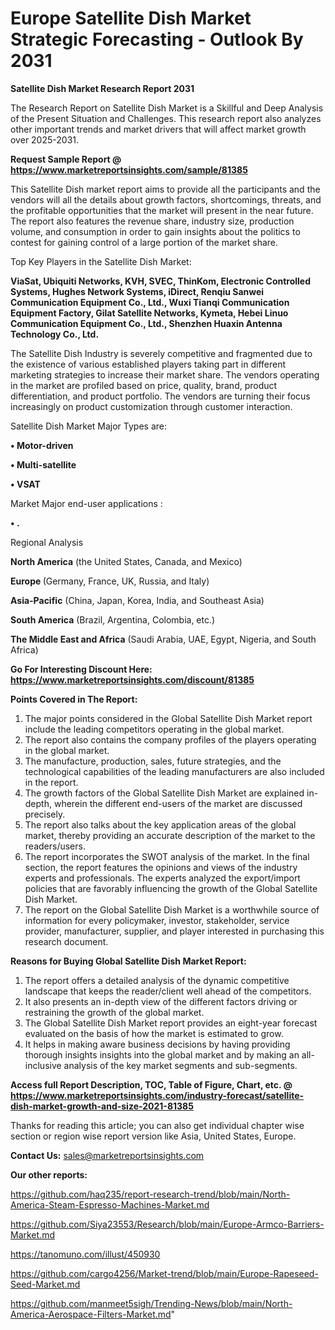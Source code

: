  # Europe Satellite Dish Market Strategic Forecasting - Outlook By 2031

<strong>Satellite Dish Market Research Report 2031</strong>

The Research Report on Satellite Dish Market is a Skillful and Deep Analysis of the Present Situation and Challenges. This research report also analyzes other important trends and market drivers that will affect market growth over 2025-2031.

<strong>Request Sample Report @ <a href=https://www.marketreportsinsights.com/sample/81385>https://www.marketreportsinsights.com/sample/81385</a></strong>

This Satellite Dish market report aims to provide all the participants and the vendors will all the details about growth factors, shortcomings, threats, and the profitable opportunities that the market will present in the near future. The report also features the revenue share, industry size, production volume, and consumption in order to gain insights about the politics to contest for gaining control of a large portion of the market share.

Top Key Players in the Satellite Dish Market:

<strong>ViaSat, Ubiquiti Networks, KVH, SVEC, ThinKom, Electronic Controlled Systems, Hughes Network Systems, iDirect, Renqiu Sanwei Communication Equipment Co., Ltd., Wuxi Tianqi Communication Equipment Factory, Gilat Satellite Networks, Kymeta, Hebei Linuo Communication Equipment Co., Ltd., Shenzhen Huaxin Antenna Technology Co., Ltd.</strong>

The Satellite Dish Industry is severely competitive and fragmented due to the existence of various established players taking part in different marketing strategies to increase their market share. The vendors operating in the market are profiled based on price, quality, brand, product differentiation, and product portfolio. The vendors are turning their focus increasingly on product customization through customer interaction.

Satellite Dish Market Major Types are:

<strong>• Motor-driven

• Multi-satellite

• VSAT</strong>

Market Major end-user applications :

<strong>• .</strong>

Regional Analysis

</u><strong><b>North America</b></strong> (the United States, Canada, and Mexico)

<strong><b>Europe </b></strong>(Germany, France, UK, Russia, and Italy)

<strong><b>Asia-Pacific</b></strong> (China, Japan, Korea, India, and Southeast Asia)

<strong><b>South America</b></strong> (Brazil, Argentina, Colombia, etc.)

<strong><b>The Middle East and Africa</b></strong> (Saudi Arabia, UAE, Egypt, Nigeria, and South Africa)

<strong>Go For Interesting Discount Here: <a href=https://www.marketreportsinsights.com/discount/81385>https://www.marketreportsinsights.com/discount/81385</a></strong>

<strong>Points Covered in The Report:</strong>
<ol>
  <li>The major points considered in the Global Satellite Dish Market report include the leading competitors operating in the global market.</li>
  <li>The report also contains the company profiles of the players operating in the global market.</li>
  <li>The manufacture, production, sales, future strategies, and the technological capabilities of the leading manufacturers are also included in the report.</li>
  <li>The growth factors of the Global Satellite Dish Market are explained in-depth, wherein the different end-users of the market are discussed precisely.</li>
  <li>The report also talks about the key application areas of the global market, thereby providing an accurate description of the market to the readers/users.</li>
  <li>The report incorporates the SWOT analysis of the market. In the final section, the report features the opinions and views of the industry experts and professionals. The experts analyzed the export/import policies that are favorably influencing the growth of the Global Satellite Dish Market.</li>
  <li>The report on the Global Satellite Dish Market is a worthwhile source of information for every policymaker, investor, stakeholder, service provider, manufacturer, supplier, and player interested in purchasing this research document.</li>
</ol>
<strong>Reasons for Buying Global Satellite Dish Market Report:</strong>

<ol>
  <li>The report offers a detailed analysis of the dynamic competitive landscape that keeps the reader/client well ahead of the competitors.</li>
  <li>It also presents an in-depth view of the different factors driving or restraining the growth of the global market.</li>
  <li>The Global Satellite Dish Market report provides an eight-year forecast evaluated on the basis of how the market is estimated to grow.</li>
  <li>It helps in making aware business decisions by having providing thorough insights insights into the global market and by making an all-inclusive analysis of the key market segments and sub-segments.</li>
</ol>
<strong>Access full Report Description, TOC, Table of Figure, Chart, etc. @ <a href=https://www.marketreportsinsights.com/industry-forecast/satellite-dish-market-growth-and-size-2021-81385>https://www.marketreportsinsights.com/industry-forecast/satellite-dish-market-growth-and-size-2021-81385</a></strong>


Thanks for reading this article; you can also get individual chapter wise section or region wise report version like Asia, United States, Europe.

<strong>Contact Us:</strong>
sales@marketreportsinsights.com

<strong>Our other reports:</strong>

<a href=https://github.com/haq235/report-research-trend/blob/main/North-America-Steam-Espresso-Machines-Market.md>https://github.com/haq235/report-research-trend/blob/main/North-America-Steam-Espresso-Machines-Market.md</a>

<a href=https://github.com/Siya23553/Research/blob/main/Europe-Armco-Barriers-Market.md>https://github.com/Siya23553/Research/blob/main/Europe-Armco-Barriers-Market.md</a>

<a href=https://tanomuno.com/illust/450930>https://tanomuno.com/illust/450930</a>

<a href=https://github.com/cargo4256/Market-trend/blob/main/Europe-Rapeseed-Seed-Market.md>https://github.com/cargo4256/Market-trend/blob/main/Europe-Rapeseed-Seed-Market.md</a>

<a href=https://github.com/manmeet5sigh/Trending-News/blob/main/North-America-Aerospace-Filters-Market.md>https://github.com/manmeet5sigh/Trending-News/blob/main/North-America-Aerospace-Filters-Market.md</a>"
